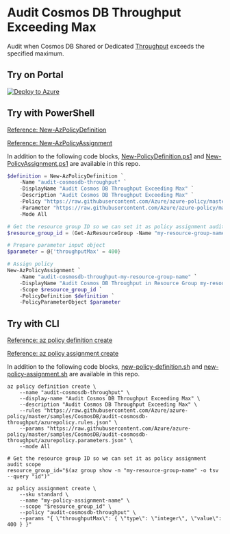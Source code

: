 # Audit Cosmos DB Throughput Exceeding Max

Audit when Cosmos DB Shared or Dedicated [Throughput](https://docs.microsoft.com/azure/cosmos-db/set-throughput) exceeds the specified maximum.

## Try on Portal

[![Deploy to Azure](http://azuredeploy.net/deploybutton.png)](https://portal.azure.com/#blade/Microsoft_Azure_Policy/CreatePolicyDefinitionBlade/uri/https%3A%2F%2Fraw.githubusercontent.com%2FAzure%2Fazure-policy%2Fmaster%2Fsamples%2FCosmosDB%2Faudit-cosmosdb-throughput%2Fazurepolicy.json)

## Try with PowerShell

[Reference: New-AzPolicyDefinition](https://docs.microsoft.com/powershell/module/az.resources/new-azpolicydefinition)

[Reference: New-AzPolicyAssignment](https://docs.microsoft.com/powershell/module/az.resources/new-azpolicyassignment)

In addition to the following code blocks, [New-PolicyDefinition.ps1](New-PolicyDefinition.ps1) and [New-PolicyAssignment.ps1](New-PolicyAssignment.ps1) are available in this repo.

````powershell
$definition = New-AzPolicyDefinition `
    -Name "audit-cosmosdb-throughput" `
    -DisplayName "Audit Cosmos DB Throughput Exceeding Max" `
    -Description "Audit Cosmos DB Throughput Exceeding Max" `
    -Policy "https://raw.githubusercontent.com/Azure/azure-policy/master/samples/CosmosDB/audit-cosmosdb-throughput/azurepolicy.rules.json" `
    -Parameter "https://raw.githubusercontent.com/Azure/azure-policy/master/samples/CosmosDB/audit-cosmosdb-throughput/azurepolicy.parameters.json" `
    -Mode All

# Get the resource group ID so we can set it as policy assignment audit scope
$resource_group_id = (Get-AzResourceGroup -Name "my-resource-group-name").ResourceId

# Prepare parameter input object
$parameter = @{'throughputMax' = 400}

# Assign policy
New-AzPolicyAssignment `
    -Name "audit-cosmosdb-throughput-my-resource-group-name" `
    -DisplayName "Audit Cosmos DB Throughput in Resource Group my-resource-group-name" `
    -Scope $resource_group_id `
    -PolicyDefinition $definition `
    -PolicyParameterObject $parameter
````

## Try with CLI

[Reference: az policy definition create](https://docs.microsoft.com/cli/azure/policy/definition?view=azure-cli-latest#az-policy-definition-create)

[Reference: az policy assignment create](https://docs.microsoft.com/cli/azure/policy/assignment?view=azure-cli-latest#az-policy-assignment-create)

In addition to the following code blocks, [new-policy-definition.sh](new_policy_definition.sh) and [new-policy-assignment.sh](new_policy_assignment.sh) are available in this repo.

````cli
az policy definition create \
    --name "audit-cosmosdb-throughput" \
    --display-name "Audit Cosmos DB Throughput Exceeding Max" \
    --description "Audit Cosmos DB Throughput Exceeding Max" \
    --rules "https://raw.githubusercontent.com/Azure/azure-policy/master/samples/CosmosDB/audit-cosmosdb-throughput/azurepolicy.rules.json" \
    --params "https://raw.githubusercontent.com/Azure/azure-policy/master/samples/CosmosDB/audit-cosmosdb-throughput/azurepolicy.parameters.json" \
    --mode All

# Get the resource group ID so we can set it as policy assignment audit scope
resource_group_id="$(az group show -n "my-resource-group-name" -o tsv --query "id")"

az policy assignment create \
    --sku standard \
    --name "my-policy-assignment-name" \
    --scope "$resource_group_id" \
    --policy "audit-cosmosdb-throughput" \
    --params "{ \"throughputMax\": { \"type\": \"integer\", \"value\": 400 } }"
````
